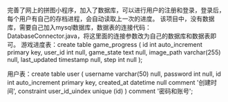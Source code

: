 完善了网上的拼图小程序，加入了数据库，可以进行用户的注册和登录，登录后，每个用户有自己的存档进程，会自动读取上一次的进度。
该项目中，没有数据库，需要自己加入mysql数据库，数据表的连接代码：DatabaseConnector.java，将这里面的连接参数改为自己的数据库和数据表即可。
游戏进度表：create table game_progress
(
    id           int auto_increment
        primary key,
    user_id      int          null,
    game_state   text         null,
    image_path   varchar(255) null,
    last_updated timestamp    null,
    step         int          null
);

用户表：create table user
(
    username   varchar(50) null,
    password   int         null,
    id         int auto_increment
        primary key,
    created_at datetime    null comment '创建时间',
    constraint user_id_uindex
        unique (id)
)
    comment '密码和账号';
